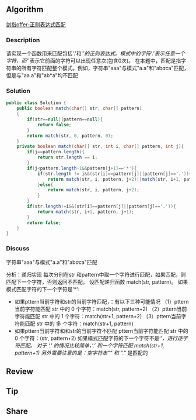 ## Algorithm

[剑指offer-正则表达式匹配](https://www.nowcoder.com/practice/45327ae22b7b413ea21df13ee7d6429c?tpId=13&tags=&title=&diffculty=0&judgeStatus=0&rp=1)

### Description

请实现一个函数用来匹配包括'.'和'*'的正则表达式。模式中的字符'.'表示任意一个字符，而'*'表示它前面的字符可以出现任意次(包含0次)。
在本题中，匹配是指字符串的所有字符匹配整个模式。例如，字符串"aaa"与模式"a.a"和"ab*ac*a"匹配，但是与"aa.a"和"ab*a"均不匹配

### Solution

```java
public class Solution {
    public boolean match(char[] str, char[] pattern)
    {
        if(str==null||pattern==null){
            return false;
        }
        return match(str, 0, pattern, 0);
    }
    private boolean match(char[] str, int i, char[] pattern, int j){
        if(j==pattern.length){
            return str.length == i;
        }
        if(j<pattern.length-1&&pattern[j+1]=='*'){
            if(str.length != i&&(str[i]==pattern[j]||pattern[j]=='.')){
                return match(str, i, pattern, j+2)||match(str, i+1, pattern, j);
            }else{
                return match(str, i, pattern, j+2);
            }
        }
        if(str.length!=i&&(str[i]==pattern[j]||pattern[j]=='.')){
            return match(str, i+1, pattern, j+1);
        }
        return false;
    }
}
```

### Discuss

字符串"aaa"与模式"a.a"和"ab*ac*a"匹配

分析：递归实现
每次分别在str 和pattern中取一个字符进行匹配，如果匹配，则匹配下一个字符，否则返回不匹配。
设匹配递归函数 match(str, pattern)。
如果模式匹配字符的下一个字符是‘*’:
- 如果pttern当前字符和str的当前字符匹配，：有以下三种可能情况
（1）pttern当前字符能匹配 str 中的 0 个字符：match(str, pattern+2)
（2）pttern当前字符能匹配 str 中的 1 个字符：match(str+1, pattern+2)
（3）pttern当前字符能匹配 str 中的 多 个字符：match(str+1, pattern)
- 如果pttern当前字符和和str的当前字符不匹配
pttern当前字符能匹配 str 中的 0 个字符：(str, pattern+2)
如果模式匹配字符的下一个字符不是‘*’，进行逐字符匹配。
对于 ‘.’ 的情况比较简单，’.’ 和一个字符匹配 match(str+1, pattern+1)
另外需要注意的是：空字符串”” 和 “.*” 是匹配的


## Review


## Tip


## Share
